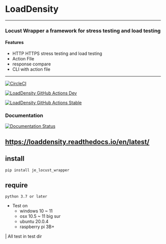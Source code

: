 # LoadDensity

---

### Locust Wrapper a framework for stress testing and load testing

#### Features
* HTTP HTTPS stress testing and load testing
* Action FIle
* response compare
* CLI with action file
---

[![CircleCI](https://dl.circleci.com/status-badge/img/gh/JE-Chen/LoadDensity/tree/main.svg?style=svg)](https://dl.circleci.com/status-badge/redirect/gh/JE-Chen/LoadDensity/tree/main)

[![LoadDensity GitHub Actions Dev](https://github.com/JE-Chen/LoadDensity/actions/workflows/load-density-github-actions_dev.yml/badge.svg)](https://github.com/JE-Chen/LoadDensity/actions/workflows/load-density-github-actions_dev.yml)

[![LoadDensity GitHub Actions Stable](https://github.com/JE-Chen/LoadDensity/actions/workflows/load-density-github-actions_stable.yml/badge.svg)](https://github.com/JE-Chen/LoadDensity/actions/workflows/load-density-github-actions_stable.yml)

### Documentation
[![Documentation Status](https://readthedocs.org/projects/loaddensity/badge/?version=latest)](https://loaddensity.readthedocs.io/en/latest/?badge=latest)

https://loaddensity.readthedocs.io/en/latest/
---

## install 

```
pip install je_locust_wrapper
```

## require

```
python 3.7 or later  
```

* Test on
    * windows 10 ~ 11
    * osx 10.5 ~ 11 big sur
    * ubuntu 20.0.4
    * raspberry pi 3B+

| All test in test dir